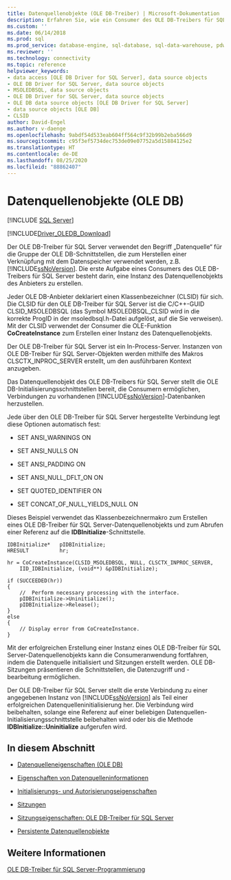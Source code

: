 ```yaml
---
title: Datenquellenobjekte (OLE DB-Treiber) | Microsoft-Dokumentation
description: Erfahren Sie, wie ein Consumer des OLE DB-Treibers für SQL Server eine Instanz eines Datenquellenobjekts für einen Anbieter erstellt.
ms.custom: ''
ms.date: 06/14/2018
ms.prod: sql
ms.prod_service: database-engine, sql-database, sql-data-warehouse, pdw
ms.reviewer: ''
ms.technology: connectivity
ms.topic: reference
helpviewer_keywords:
- data access [OLE DB Driver for SQL Server], data source objects
- OLE DB Driver for SQL Server, data source objects
- MSOLEDBSQL, data source objects
- OLE DB Driver for SQL Server, data source objects
- OLE DB data source objects [OLE DB Driver for SQL Server]
- data source objects [OLE DB]
- CLSID
author: David-Engel
ms.author: v-daenge
ms.openlocfilehash: 9abdf54d533eab604ff564c9f32b99b2eba566d9
ms.sourcegitcommit: c95f3ef5734dec753de09e07752a5d15884125e2
ms.translationtype: HT
ms.contentlocale: de-DE
ms.lasthandoff: 08/25/2020
ms.locfileid: "88862407"
---
```

# <a name="data-source-objects-ole-db"></a>Datenquellenobjekte (OLE DB)
[!INCLUDE [SQL Server](../../../includes/applies-to-version/sql-asdb-asdbmi-asa-pdw.md)]

[!INCLUDE[Driver_OLEDB_Download](../../../includes/driver_oledb_download.md)]

  Der OLE DB-Treiber für SQL Server verwendet den Begriff „Datenquelle“ für die Gruppe der OLE DB-Schnittstellen, die zum Herstellen einer Verknüpfung mit dem Datenspeicher verwendet werden, z.B. [!INCLUDE[ssNoVersion](../../../includes/ssnoversion-md.md)]. Die erste Aufgabe eines Consumers des OLE DB-Treibers für SQL Server besteht darin, eine Instanz des Datenquellenobjekts des Anbieters zu erstellen.  
  
 Jeder OLE DB-Anbieter deklariert einen Klassenbezeichner (CLSID) für sich. Die CLSID für den OLE DB-Treiber für SQL Server ist die C/C++-GUID CLSID_MSOLEDBSQL (das Symbol MSOLEDBSQL_CLSID wird in die korrekte ProgID in der msoledbsql.h-Datei aufgelöst, auf die Sie verweisen). Mit der CLSID verwendet der Consumer die OLE-Funktion **CoCreateInstance** zum Erstellen einer Instanz des Datenquellenobjekts.  
  
 Der OLE DB-Treiber für SQL Server ist ein In-Process-Server. Instanzen von OLE DB-Treiber für SQL Server-Objekten werden mithilfe des Makros CLSCTX_INPROC_SERVER erstellt, um den ausführbaren Kontext anzugeben.  
  
 Das Datenquellenobjekt des OLE DB-Treibers für SQL Server stellt die OLE DB-Initialisierungsschnittstellen bereit, die Consumern ermöglichen, Verbindungen zu vorhandenen [!INCLUDE[ssNoVersion](../../../includes/ssnoversion-md.md)]-Datenbanken herzustellen.  
  
 Jede über den OLE DB-Treiber für SQL Server hergestellte Verbindung legt diese Optionen automatisch fest:  
  
-   SET ANSI_WARNINGS ON  
  
-   SET ANSI_NULLS ON  
  
-   SET ANSI_PADDING ON  
  
-   SET ANSI_NULL_DFLT_ON ON  
  
-   SET QUOTED_IDENTIFIER ON  
  
-   SET CONCAT_OF_NULL_YIELDS_NULL ON  
  
 Dieses Beispiel verwendet das Klassenbezeichnermakro zum Erstellen eines OLE DB-Treiber für SQL Server-Datenquellenobjekts und zum Abrufen einer Referenz auf die **IDBInitialize**-Schnittstelle.  
  
```  
IDBInitialize*   pIDBInitialize;  
HRESULT          hr;  
  
hr = CoCreateInstance(CLSID_MSOLEDBSQL, NULL, CLSCTX_INPROC_SERVER,  
    IID_IDBInitialize, (void**) &pIDBInitialize);  
  
if (SUCCEEDED(hr))  
{  
    //  Perform necessary processing with the interface.  
    pIDBInitialize->Uninitialize();  
    pIDBInitialize->Release();  
}  
else  
{  
    // Display error from CoCreateInstance.  
}  
```  
  
 Mit der erfolgreichen Erstellung einer Instanz eines OLE DB-Treiber für SQL Server-Datenquellenobjekts kann die Consumeranwendung fortfahren, indem die Datenquelle initialisiert und Sitzungen erstellt werden. OLE DB-Sitzungen präsentieren die Schnittstellen, die Datenzugriff und -bearbeitung ermöglichen.  
  
 Der OLE DB-Treiber für SQL Server stellt die erste Verbindung zu einer angegebenen Instanz von [!INCLUDE[ssNoVersion](../../../includes/ssnoversion-md.md)] als Teil einer erfolgreichen Datenquelleninitialisierung her. Die Verbindung wird beibehalten, solange eine Referenz auf einer beliebigen Datenquellen-Initialisierungsschnittstelle beibehalten wird oder bis die Methode **IDBInitialize::Uninitialize** aufgerufen wird.  
  
## <a name="in-this-section"></a>In diesem Abschnitt  
  
-   [Datenquelleneigenschaften &#40;OLE DB&#41;](../../oledb/ole-db-data-source-objects/data-source-properties-ole-db.md)  
  
-   [Eigenschaften von Datenquelleninformationen](../../oledb/ole-db-data-source-objects/data-source-information-properties.md)  
  
-   [Initialisierungs- und Autorisierungseigenschaften](../../oledb/ole-db-data-source-objects/initialization-and-authorization-properties.md)  
  
-   [Sitzungen](../../oledb/ole-db-data-source-objects/sessions.md)  
  
-   [Sitzungseigenschaften: OLE DB-Treiber für SQL Server](../../oledb/ole-db-data-source-objects/session-properties-oledb-driver-for-sql-server.md)  
  
-   [Persistente Datenquellenobjekte](../../oledb/ole-db-data-source-objects/persisted-data-source-objects.md)  
  
## <a name="see-also"></a>Weitere Informationen  
 [OLE DB-Treiber für SQL Server-Programmierung](../../oledb/ole-db/oledb-driver-for-sql-server-programming.md)  
  
  
